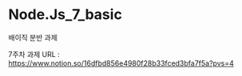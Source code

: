# Node.Js_7_basic
배이직 분반 과제

7주차 과제 URL : https://www.notion.so/16dfbd856e4980f28b33fced3bfa7f5a?pvs=4




